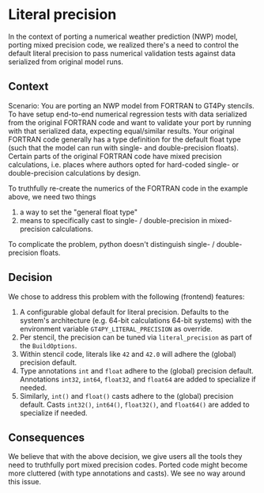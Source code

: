# Literal precision

In the context of porting a numerical weather prediction (NWP) model, porting mixed precision code, we realized there's a need to control the default literal precision to pass numerical validation tests against data serialized from original model runs.

## Context

Scenario: You are porting an NWP model from FORTRAN to GT4Py stencils. To have setup end-to-end numerical regression tests with data serialized from the original FORTRAN code and want to validate your port by running with that serialized data, expecting equal/similar results. Your original FORTRAN code generally has a type definition for the default float type (such that the model can run with single- and double-precision floats). Certain parts of the original FORTRAN code have mixed precision calculations, i.e. places where authors opted for hard-coded single- or double-precision calculations by design.

To truthfully re-create the numerics of the FORTRAN code in the example above, we need two things

1. a way to set the "general float type"
2. means to specifically cast to single- / double-precision in mixed-precision calculations.

To complicate the problem, python doesn't distinguish single- / double-precision floats.

## Decision

We chose to address this problem with the following (frontend) features:

1. A configurable global default for literal precision. Defaults to the system's architecture (e.g. 64-bit calculations 64-bit systems) with the environment variable `GT4PY_LITERAL_PRECISION` as override.
2. Per stencil, the precision can be tuned via `literal_precision` as part of the `BuildOptions`.
3. Within stencil code, literals like `42` and `42.0` will adhere the (global) precision default.
4. Type annotations `int` and `float` adhere to the (global) precision default. Annotations `int32`, `int64`, `float32`, and `float64` are added to specialize if needed.
5. Similarly, `int()` and `float()` casts adhere to the (global) precision default. Casts `int32()`, `int64()`, `float32()`, and `float64()` are added to specialize if needed.

## Consequences

We believe that with the above decision, we give users all the tools they need to truthfully port mixed precision codes. Ported code might become more cluttered (with type annotations and casts). We see no way around this issue.
